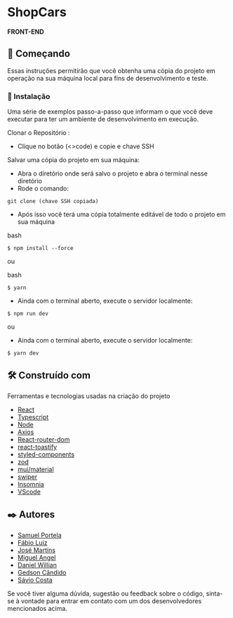 # ShopCars

**FRONT-END**

## 🚀 Começando

Essas instruções permitirão que você obtenha uma cópia do projeto em operação na sua máquina local para fins de desenvolvimento e teste.

### 🔧 Instalação

Uma série de exemplos passo-a-passo que informam o que você deve executar para ter um ambiente de desenvolvimento em execução.

Clonar o Repositório :

- Clique no botão (<>code) e copie e chave SSH

Salvar uma cópia do projeto em sua máquina:

- Abra o diretório onde será salvo o projeto e abra o terminal nesse diretório
- Rode o comando:

```
git clone (chave SSH copiada)
```

- Após isso você terá uma cópia totalmente editável de todo o projeto em sua máquina

bash

```
$ npm install --force
```

ou

bash

```
$ yarn
```

- Ainda com o terminal aberto, execute o servidor localmente:

```
$ npm run dev
```

ou

- Ainda com o terminal aberto, execute o servidor localmente:

```
$ yarn dev
```

## 🛠️ Construído com

Ferramentas e tecnologias usadas na criação do projeto

- [React](https://legacy.reactjs.org/docs/getting-started.html)
- [Typescript](https://www.typescriptlang.org)
- [Node](https://nodejs.org/pt-br)
- [Axios](https://axios-http.com/ptbr/docs/api_intro)
- [React-router-dom](https://reactrouter.com/en/main)
- [react-toastify](https://fkhadra.github.io/react-toastify/introduction)
- [styled-components](https://styled-components.com/docs)
- [zod](https://zod.dev)
- [mui/material](https://mui.com)
- [swiper](https://swiperjs.com/swiper-api)
- [Insomnia](https://insomnia.rest)
- [VScode](https://code.visualstudio.com)

## ✒️ Autores

- [Samuel Portela](https://github.com/Samuel-3004)
- [Fábio Luiz](https://github.com/fabioreed)
- [José Martins](https://github.com/JoseMartins0808)
- [Miguel Angel](https://github.com/Miguel-Angel95)
- [Daniel Willian](https://github.com/ShayDarkin)
- [Gedson Cândido](https://github.com/GedsonCS)
- [Sávio Costa](https://github.com/saviocosta01)

Se você tiver alguma dúvida, sugestão ou feedback sobre o código,
sinta-se à vontade para entrar em contato com um dos desenvolvedores mencionados acima.
